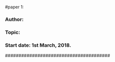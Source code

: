 #paper 1: <The title of your paper>
### Author: <Your name and the name of the collaborators>
### Topic: <de que va>
### Start date: 1st March, 2018.
#######################################
